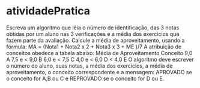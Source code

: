 # atividadePratica


Escreva um algoritmo que lêia o número de identificação, das 3 notas obtidas por um aluno nas 3 verificações e a média dos exercícios que fazem parte da avaliação. Calcule a média de aproveitamento, usando a fórmula:
MA = (Nota1 + Nota2 x 2 + Nota3 x 3 + ME )/7
A atribuição de conceitos obedece a tabela abaixo:
Média de Aproveitamento
Conceito
9,0
A
7,5 e < 9,0
B
6,0 e < 7,5
C
4,0 e < 6,0
D
< 4,0
E
O algoritmo deve escrever o número do aluno, suas notas, a média dos exercícios, a média de aproveitamento, o conceito correspondente e a mensagem: APROVADO se o conceito for A,B ou C e REPROVADO se o conceito for D ou E.
